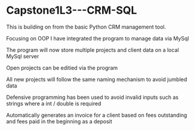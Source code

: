 # Capstone1L3---CRM-SQL

This is building on from the basic Python CRM management tool.

Focusing on OOP I have integrated the program to manage data via MySql

The program will now store multiple projects and client data on a local MySql server 

Open projects can be editied via the program

All new projects will follow the same naming mechanism to avoid jumbled data

Defensive programming has been used to avoid invalid inputs such as strings where a int / double is required

Automatically generates an invoice for a client based on fees outstanding and fees paid in the beginning as a deposit
